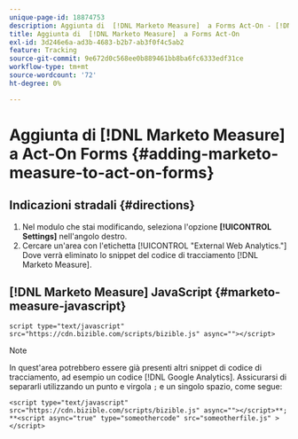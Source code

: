 ```yaml
---
unique-page-id: 18874753
description: Aggiunta di  [!DNL Marketo Measure]  a Forms Act-On - [!DNL Marketo Measure]
title: Aggiunta di  [!DNL Marketo Measure]  a Forms Act-On
exl-id: 3d246e6a-ad3b-4683-b2b7-ab3f0f4c5ab2
feature: Tracking
source-git-commit: 9e672d0c568ee0b889461bb8ba6fc6333edf31ce
workflow-type: tm+mt
source-wordcount: '72'
ht-degree: 0%

---
```


# Aggiunta di [!DNL Marketo Measure] a Act-On Forms {#adding-marketo-measure-to-act-on-forms}

## Indicazioni stradali {#directions}

1. Nel modulo che stai modificando, seleziona l&#39;opzione **[!UICONTROL Settings]** nell&#39;angolo destro.
1. Cercare un&#39;area con l&#39;etichetta [!UICONTROL "External Web Analytics."] Dove verrà eliminato lo snippet del codice di tracciamento [!DNL Marketo Measure].

## [!DNL Marketo Measure] JavaScript {#marketo-measure-javascript}

`script type="text/javascript" src="https://cdn.bizible.com/scripts/bizible.js" async=""></script>`

>[!NOTE]
>
>In quest&#39;area potrebbero essere già presenti altri snippet di codice di tracciamento, ad esempio un codice [!DNL Google Analytics]. Assicurarsi di separarli utilizzando un punto e virgola `;` e un singolo spazio, come segue:
>
>`<script type="text/javascript" src="https://cdn.bizible.com/scripts/bizible.js" async=""></script>**; **<script async="true" type="someothercode" src="someotherfile.js" ></script>`

